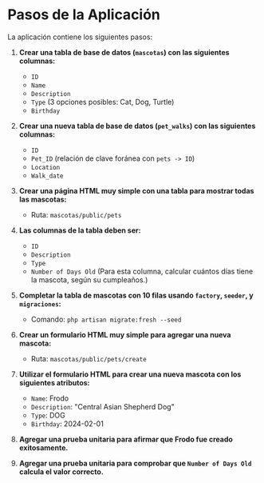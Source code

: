 # Pasos de la Aplicación

La aplicación contiene los siguientes pasos:

1. **Crear una tabla de base de datos (`mascotas`) con las siguientes columnas:**
   - `ID`
   - `Name`
   - `Description`
   - `Type` (3 opciones posibles: Cat, Dog, Turtle)
   - `Birthday`

2. **Crear una nueva tabla de base de datos (`pet_walks`) con las siguientes columnas:**
   - `ID`
   - `Pet_ID` (relación de clave foránea con `pets -> ID`)
   - `Location`
   - `Walk_date`

3. **Crear una página HTML muy simple con una tabla para mostrar todas las mascotas:**
   - Ruta: `mascotas/public/pets`

4. **Las columnas de la tabla deben ser:**
   - `ID`
   - `Description`
   - `Type`
   - `Number of Days Old` (Para esta columna, calcular cuántos días tiene la mascota, según su cumpleaños.)

5. **Completar la tabla de mascotas con 10 filas usando `factory`, `seeder`, y `migraciones`:**
   - Comando: `php artisan migrate:fresh --seed`

6. **Crear un formulario HTML muy simple para agregar una nueva mascota:**
   - Ruta: `mascotas/public/pets/create`

7. **Utilizar el formulario HTML para crear una nueva mascota con los siguientes atributos:**
   - `Name`: Frodo
   - `Description`: "Central Asian Shepherd Dog"
   - `Type`: DOG
   - `Birthday`: 2024-02-01

8. **Agregar una prueba unitaria para afirmar que Frodo fue creado exitosamente.**

9. **Agregar una prueba unitaria para comprobar que `Number of Days Old` calcula el valor correcto.**
